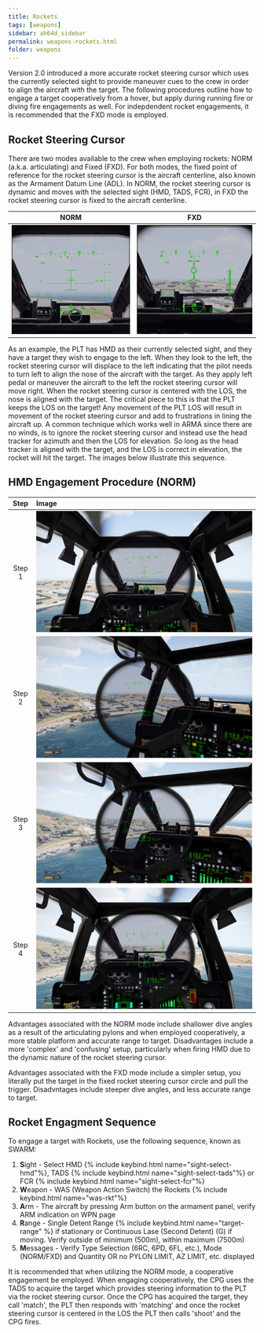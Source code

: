 ```yaml
---
title: Rockets
tags: [weapons]
sidebar: ah64d_sidebar
permalink: weapons-rockets.html
folder: weapons
---
```


Version 2.0 introduced a more accurate rocket steering cursor which uses the currently selected sight to provide maneuver cues to the crew in order to align the aircraft with the target. The following procedures outline how to engage a target cooperatively from a hover, but apply during running fire or diving fire engagements as well. For indepdendent rocket engagements, it is recommended that the FXD mode is employed.

## Rocket Steering Cursor

There are two modes available to the crew when employing rockets: NORM (a.k.a. articulating) and Fixed (FXD). For both modes, the fixed point of reference for the rocket steering cursor is the aircraft centerline, also known as the Armament Datum Line (ADL). In NORM, the rocket steering cursor is dynamic and moves with the selected sight (HMD, TADS, FCR), in FXD the rocket steering cursor is fixed to the aircraft centerline. 

| NORM | FXD |
| :-: | :-: |
| ![NORM](images/weapons/rktCursor_NORM.png) | ![FXD](images/weapons/rktCursor_FXD.png) 

As an example, the PLT has HMD as their currently selected sight, and they have a target they wish to engage to the left. When they look to the left, the rocket steering cursor will displace to the left indicating that the pilot needs to turn left to align the nose of the aircraft with the target. As they apply left pedal or maneuver the aircraft to the left the rocket steering cursor will move right. When the rocket steering cursor is centered with the LOS, the nose is aligned with the target. The critical piece to this is that the PLT keeps the LOS on the target! Any movement of the PLT LOS will result in movement of the rocket steering cursor and add to frustrations in lining the aircraft up. A common technique which works well in ARMA since there are no winds, is to ignore the rocket steering cursor and instead use the head tracker for azimuth and then the LOS for elevation. So long as the head tracker is aligned with the target, and the LOS is correct in elevation, the rocket will hit the target. The images below illustrate this sequence.

## HMD Engagement Procedure (NORM)

| Step | Image |
| :-: | :-- |
| Step 1 | ![1](images/weapons/rktEngage_01.png) |
| Step 2 | ![2](images/weapons/rktEngage_02.png) |
| Step 3 | ![3](images/weapons/rktEngage_03.png) |
| Step 4 | ![4](images/weapons/rktEngage_04.png) |

Advantages associated with the NORM mode include shallower dive angles as a result of the articulating pylons and when employed cooperatively, a more stable platform and accurate range to target. Disadvantages include a more 'complex' and 'confusing' setup, particularly when firing HMD due to the dynamic nature of the rocket steering cursor. 

Advantages associated with the FXD mode include a simpler setup, you literally put the target in the fixed rocket steering cursor circle and pull the trigger. Disadvntages include steeper dive angles, and less accurate range to target.

## Rocket Engagment Sequence

To engage a target with Rockets, use the following sequence, known as SWARM:

1. **S**ight - Select HMD {% include keybind.html name="sight-select-hmd"%}, TADS {% include keybind.html name="sight-select-tads"%} or FCR {% include keybind.html name="sight-select-fcr"%}
2. **W**eapon - WAS (Weapon Action Switch) the Rockets {% include keybind.html name="was-rkt"%}
3. **A**rm - The aircraft by pressing Arm button on the armament panel, verify ARM indication on WPN page
4. **R**ange - Single Detent Range {% include keybind.html name="target-range" %} if stationary or Continuous Lase (Second Detent) (G) if moving. Verify outside of minimum (500m), within maximum (7500m)
5. **M**essages - Verify Type Selection (6RC, 6PD, 6FL, etc.), Mode (NORM/FXD) and Quantity OR no PYLON LIMIT, AZ LIMIT, etc. displayed

It is recommended that when utilizing the NORM mode, a cooperative engagement be employed. When engaging cooperatively, the CPG uses the TADS to acquire the target which provides steering information to the PLT via the rocket steering cursor. Once the CPG has acquired the target, they call 'match', the PLT then responds with 'matching' and once the rocket steering cursor is centered in the LOS the PLT then calls 'shoot' and the CPG fires.
